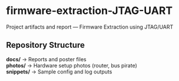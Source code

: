 # firmware-extraction-JTAG-UART
Project artifacts and report — Firmware Extraction using JTAG/UART
## Repository Structure
  **docs/** → Reports and poster files  
  **photos/** → Hardware setup photos (router, bus pirate)  
  **snippets/** → Sample config and log outputs  
